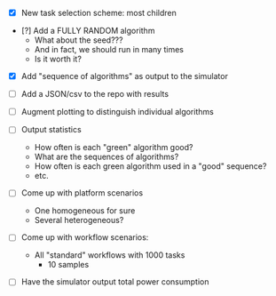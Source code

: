 
  - [X] New task selection scheme: most children
  - [?] Add a FULLY RANDOM algorithm
     - What about the seed???
     - And in fact, we should run in many times
     - Is it worth it?
  - [X] Add "sequence of algorithms" as output to the simulator
  - [ ] Add a JSON/csv to the repo with results
  - [ ] Augment plotting to distinguish individual algorithms
  - [ ] Output statistics
    - How often is each "green" algorithm good?
    - What are the sequences of algorithms? 
    - How often is each green algorithm used in a "good" sequence?
    - etc.
  - [ ] Come up with platform scenarios
     - One homogeneous for sure
     - Several heterogeneous?
  - [ ] Come up with workflow scenarios: 
     - All "standard" workflows with 1000 tasks
        - 10 samples

  - [ ] Have the simulator output total power consumption
